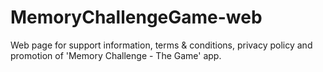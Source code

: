 # MemoryChallengeGame-web
Web page for support information, terms & conditions, privacy policy and promotion of 'Memory Challenge - The Game' app.
